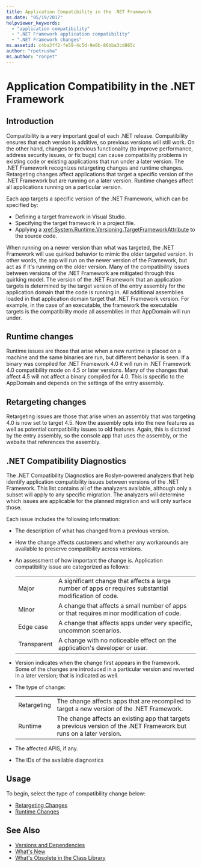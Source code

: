 ```yaml
---
title: Application Compatibility in the .NET Framework
ms.date: "05/19/2017"
helpviewer_keywords: 
  - "application compatibility"
  - ".NET Framework application compatibility"
  - ".NET Framework changes"
ms.assetid: c4ba3ff2-fe59-4c5d-9e0b-86bba3cd865c
author: "rpetrusha"
ms.author: "ronpet"
---
```


# Application Compatibility in the .NET Framework

## Introduction
Compatibility is a very important goal of each .NET release. Compatibility
ensures that each version is additive, so previous versions will still work. On
the other hand, changes to previous functionality (to improve performance,
address security issues, or fix bugs) can cause compatibility problems in
existing code or existing applications that run under a later version. The .NET
Framework recognizes retargeting changes and runtime changes. Retargeting
changes affect applications that target a specific version of the .NET Framework
but are running on a later version. Runtime changes affect all applications
running on a particular version.

Each app targets a specific version of the .NET Framework, which can be specified by:

* Defining a target framework in Visual Studio.
* Specifying the target framework in a project file.
* Applying a <xref:System.Runtime.Versioning.TargetFrameworkAttribute> to the source code.

When running on a newer version than what was targeted, the .NET Framework will
use quirked behavior to mimic the older targeted version. In other words, the
app will run on the newer version of the Framework, but act as if it's running
on the older version. Many of the compatibility issues between versions of the .NET
Framework are mitigated through this quirking model. The version of the .NET Framework 
that an application targets is determined by the target version of the entry assembly 
for the application domain that the code is running in. All additional assemblies 
loaded in that application domain target that .NET Framework version. For example, 
in the case of an executable, the framework the executable targets is the compatibility
mode all assemblies in that AppDomain will run under.

## Runtime changes

Runtime issues are those that arise when a new runtime is placed on a machine
and the same binaries are run, but different behavior is seen. If a binary was
compiled for .NET Framework 4.0 it will run in .NET Framework 4.0 compatibility
mode on 4.5 or later versions. Many of the changes that affect 4.5 will not
affect a binary compiled for 4.0. This is specific to the AppDomain and depends
on the settings of the entry assembly.

## Retargeting changes

Retargeting issues are those that arise when an assembly that was targeting 4.0
is now set to target 4.5. Now the assembly opts into the new features as well as
potential compatibility issues to old features. Again, this is dictated by the entry
assembly, so the console app that uses the assembly, or the website that
references the assembly.

## .NET Compatibility Diagnostics

The .NET Compatibility Diagnostics are Roslyn-powered analyzers that help
identify application compatibility issues between versions of the .NET
Framework. This list contains all of the analyzers available, although only a
subset will apply to any specific migration. The analyzers will determine which
issues are applicable for the planned migration and will only surface those.

Each issue includes the following information:

-   The description of what has changed from a previous version.

-   How the change affects customers and whether any workarounds are available to preserve compatibility across versions.

-   An assessment of how important the change is. Application compatibility issue are categorized as follows:

    |   |   |
    |---|---|
    |Major|A significant change that affects a large number of apps or requires substantial modification of code.|
    |Minor|A change that affects a small number of apps or that requires minor modification of code.|
    |Edge case|A change that affects apps under very specific, uncommon scenarios.|
    |Transparent|A change with no noticeable effect on the application's developer or user.|

-   Version indicates when the change first appears in the framework. Some of the changes are introduced in a particular version and reverted in a later version; that is indicated as well.

-   The type of change:

    |   |   |
    |---|---|
    |Retargeting|The change affects apps that are recompiled to target a new version of the .NET Framework.|
    |Runtime|The change affects an existing app that targets a previous version of the .NET Framework but runs on a later version.|

-   The affected APIS, if any.

-   The IDs of the available diagnostics

## Usage
To begin, select the type of compatibility change below:

* [Retargeting Changes](./retargeting/index.md)
* [Runtime Changes](./runtime/index.md)


## See Also

* [Versions and Dependencies](../../../docs/framework/migration-guide/versions-and-dependencies.md)
* [What's New](../../../docs/framework/whats-new/index.md)
* [What's Obsolete in the Class Library](../../../docs/framework/whats-new/whats-obsolete.md)
